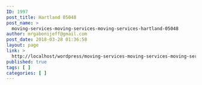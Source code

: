 ```yaml
---
ID: 1997
post_title: Hartland 05048
post_name: >
  moving-services-moving-services-moving-services-hartland-05048
author: mrgabonijeff@gmail.com
post_date: 2018-03-28 01:36:58
layout: page
link: >
  http://localhost/wordpress/moving-services-moving-services-moving-services-hartland-05048/
published: true
tags: [ ]
categories: [ ]
---
```

